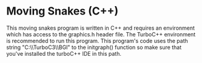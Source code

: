 # Moving Snakes (C++)
<p>
  This moving snakes program is written in C++ and requires an environment which has access to the graphics.h header file. The TurboC++ environment is recommended to run this program.
  This program's code uses the path string "C:\\TurboC3\\BGI" to the initgraph() function so make sure that you've installed the turboC++ IDE in this path.
</p>
